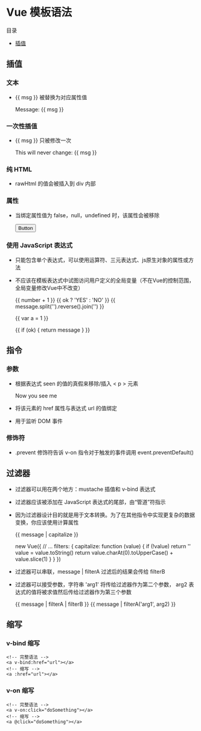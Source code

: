 # Vue 模板语法

目录

- [插值](#11)

## 插值

### 文本

- {{ msg }} 被替换为对应属性值
    

    <span>Message: {{ msg }}</span>

### 一次性插值

- {{ msg }} 只被修改一次


    <span v-once>This will never change: {{ msg }}</span>

### 纯 HTML

- rawHtml 的值会被插入到 div 内部


    <div v-html="rawHtml"></div>

### 属性

- 当绑定属性值为 false，null，undefined 时，该属性会被移除


    <div v-bind:id="dynamicId"></div>
    <button v-bind:disabled="isButtonDisabled">Button</button>

### 使用 JavaScript 表达式

- 只能包含单个表达式，可以使用运算符、三元表达式、js原生对象的属性或方法
- 不应该在模板表达式中试图访问用户定义的全局变量（不在Vue的控制范围，全局变量修改Vue中不改变）


    <span>{{ number + 1 }}</span>
    <span>{{ ok ? 'YES' : 'NO' }}</span>
    <span>{{ message.split('').reverse().join('') }}</span>
    <div v-bind:id="'list-' + id"></div>

    <!-- 这是语句，不是表达式 -->
    <span>{{ var a = 1 }}</span>
    <!-- 流控制也不会生效，请使用三元表达式 -->
    <span>{{ if (ok) { return message } }}</span>

## 指令

### 参数

- 根据表达式 seen 的值的真假来移除/插入 < p > 元素


    <p v-if="seen">Now you see me</p>

- 将该元素的 href 属性与表达式 url 的值绑定


    <a v-bind:href="url"></a>

- 用于监听 DOM 事件


    <a v-on:click="doSomething">

### 修饰符

- .prevent 修饰符告诉 v-on 指令对于触发的事件调用 event.preventDefault()


    <form v-on:submit.prevent="onSubmit"></form>

## 过滤器

- 过滤器可以用在两个地方：mustache 插值和 v-bind 表达式
- 过滤器应该被添加在 JavaScript 表达式的尾部，由“管道”符指示
- 因为过滤器设计目的就是用于文本转换。为了在其他指令中实现更复杂的数据变换，你应该使用计算属性


    <!-- in mustaches -->
    <span>{{ message | capitalize }}</span>
    <!-- in v-bind -->
    <div v-bind:id="rawId | formatId"></div>

    new Vue({
      // ...
      filters: {
        capitalize: function (value) {
          if (!value) return ''
          value = value.toString()
          return value.charAt(0).toUpperCase() + value.slice(1)
        }
      }
    })

- 过滤器可以串联，message | filterA 过滤后的结果会传给 filterB
- 过滤器可以接受参数，字符串 'arg1' 将传给过滤器作为第二个参数， arg2 表达式的值将被求值然后传给过滤器作为第三个参数


    <span>{{ message | filterA | filterB }}</span>
    <span>{{ message | filterA('arg1', arg2) }}</span>

## 缩写

### v-bind 缩写

    <!-- 完整语法 -->
    <a v-bind:href="url"></a>
    <!-- 缩写 -->
    <a :href="url"></a>

### v-on 缩写

    <!-- 完整语法 -->
    <a v-on:click="doSomething"></a>
    <!-- 缩写 -->
    <a @click="doSomething"></a>